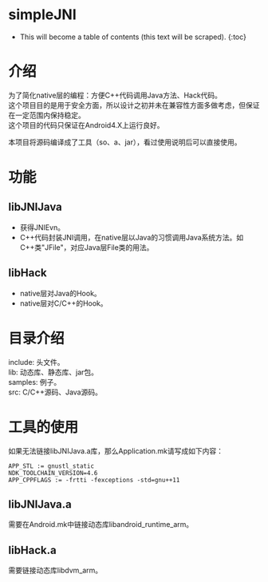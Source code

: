 simpleJNI
=========

* This will become a table of contents (this text will be scraped).
{:toc}

介绍
=========
为了简化native层的编程：方便C++代码调用Java方法、Hack代码。  
这个项目目的是用于安全方面，所以设计之初并未在兼容性方面多做考虑，但保证在一定范围内保持稳定。  
这个项目的代码只保证在Android4.X上运行良好。  
  
本项目将源码编译成了工具（so、a、jar），看过使用说明后可以直接使用。

功能
=========
libJNIJava
---------
+ 获得JNIEvn。
+ C++代码封装JNI调用，在native层以Java的习惯调用Java系统方法。如C++类"JFile"，对应Java层File类的用法。

libHack
---------
+ native层对Java的Hook。 
+ native层对C/C++的Hook。

目录介绍
=========
include: 头文件。  
lib: 动态库、静态库、jar包。  
samples: 例子。  
src: C/C++源码、Java源码。

工具的使用
=========
如果无法链接libJNIJava.a库，那么Application.mk请写成如下内容：
```
APP_STL := gnustl_static
NDK_TOOLCHAIN_VERSION=4.6
APP_CPPFLAGS := -frtti -fexceptions -std=gnu++11
```

libJNIJava.a
---------
需要在Android.mk中链接动态库libandroid_runtime_arm。

libHack.a
---------
需要链接动态库libdvm_arm。
